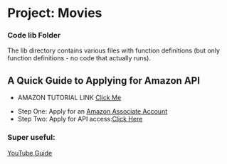 # Project: Movies
### Code lib Folder

The lib directory contains various files with function definitions (but only function definitions - no code that actually runs).

## A Quick Guide to Applying for Amazon API
* AMAZON TUTORIAL LINK [Click Me](http://docs.aws.amazon.com/AWSECommerceService/latest/DG/CHAP_GettingStarted.html)
- Step One: Apply for an [Amazon Associate Account](http://docs.aws.amazon.com/AWSECommerceService/latest/DG/becomingAssociate.html)
- Step Two: Apply for API access:[Click Here](http://docs.aws.amazon.com/AWSECommerceService/latest/DG/becomingDev.html)
### Super useful: 
[YouTube Guide](https://www.youtube.com/watch?v=KZPH7AkT38k&ebc=ANyPxKo-4Xiwk7un4gbXxE94wbMYN_DUJ8qrf7XBrWWZ-fHTYbo5m5MJFvRITM-BgWz_30lgxSIRd4WkVxgyrMp6ngQq0iHSVw)
